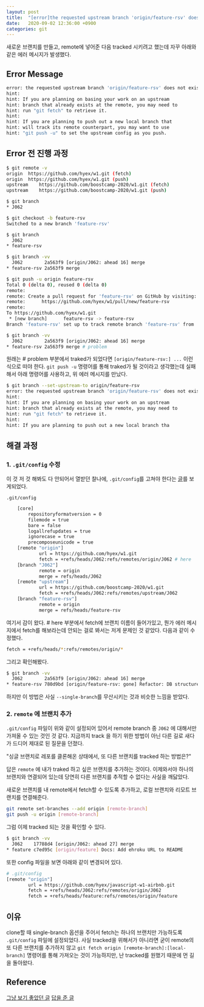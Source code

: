 ```yaml
---
layout: post
title:  "[error]the requested upstream branch 'origin/feature-rsv' does not exist"
date:   2020-09-02 12:36:00 +0900
categories: git
---
```


새로운 브랜치를 만들고, remote에 넣어준 다음 tracked 시키려고 했는데 자꾸 아래와 같은 에러 메시지가 발생했다.

## Error Message
```bash
error: the requested upstream branch 'origin/feature-rsv' does not exist
hint: 
hint: If you are planning on basing your work on an upstream
hint: branch that already exists at the remote, you may need to
hint: run "git fetch" to retrieve it.
hint: 
hint: If you are planning to push out a new local branch that
hint: will track its remote counterpart, you may want to use
hint: "git push -u" to set the upstream config as you push.
```

## Error 전 진행 과정
```bash
$ git remote -v
origin	https://github.com/hyex/w1.git (fetch)
origin	https://github.com/hyex/w1.git (push)
upstream	https://github.com/boostcamp-2020/w1.git (fetch)
upstream	https://github.com/boostcamp-2020/w1.git (push)

$ git branch
* J062

$ git checkout -b feature-rsv
Switched to a new branch 'feature-rsv'

$ git branch
  J062
* feature-rsv

$ git branch -vv
  J062        2a563f9 [origin/J062: ahead 16] merge
* feature-rsv 2a563f9 merge

$ git push -u origin feature-rsv
Total 0 (delta 0), reused 0 (delta 0)
remote: 
remote: Create a pull request for 'feature-rsv' on GitHub by visiting:
remote:      https://github.com/hyex/w1/pull/new/feature-rsv
remote: 
To https://github.com/hyex/w1.git
 * [new branch]      feature-rsv -> feature-rsv
Branch 'feature-rsv' set up to track remote branch 'feature-rsv' from 'origin'.

$ git branch -vv
  J062        2a563f9 [origin/J062: ahead 16] merge
* feature-rsv 2a563f9 merge # problem

```

원래는 # problem 부분에서 traked가 되었다면 `[origin/feature-rsv:] ...` 이런 식으로 떠야 한다.
`git push -u` 명령어를 통해 traked가 될 것이라고 생각했는데 실패해서 아래 명령어를 사용하고, 위 에러 메시지를 만났다.

```bash
$ git branch --set-upstream-to origin/feature-rsv
error: the requested upstream branch 'origin/feature-rsv' does not exist
hint: 
hint: If you are planning on basing your work on an upstream
hint: branch that already exists at the remote, you may need to
hint: run "git fetch" to retrieve it.
hint: 
hint: If you are planning to push out a new local branch tha
```

## 해결 과정
### 1. `.git/config` 수정
이 것 저 것 해봐도 다 안되어서 열받던 찰나에, `.git/config`를 고쳐야 한다는 [글](https://stackoverflow.com/questions/17210624/cant-track-remote-branch-doesnt-recognize-origin-develop)를 보게되었다.

`.git/config`
```bash
	[core]
        repositoryformatversion = 0
        filemode = true
        bare = false
        logallrefupdates = true
        ignorecase = true
        precomposeunicode = true
	[remote "origin"]
	        url = https://github.com/hyex/w1.git
	        fetch = +refs/heads/J062:refs/remotes/origin/J062 # here
	[branch "J062"]
	        remote = origin
	        merge = refs/heads/J062
	[remote "upstream"]
	        url = https://github.com/boostcamp-2020/w1.git
	        fetch = +refs/heads/J062:refs/remotes/upstream/J062
	[branch "feature-rsv"]
	        remote = origin
	        merge = refs/heads/feature-rsv                     
```

여기서 감이 왔다. # here 부분에서 fetch에 브랜치 이름이 들어가있고, 뭔가 에러 메시지에서 fetch를 해보라는데 안되는 걸로 봐서는 저게 문제인 것 같았다. 다음과 같이 수정했다.

```bash
fetch = +refs/heads/*:refs/remotes/origin/*
```

그리고 확인해봤다.

```bash
$ git branch -vv
  J062        2a563f9 [origin/J062: ahead 16] merge
* feature-rsv 780d9bd [origin/feature-rsv: gone] Refactor: DB structure
```

하지만 이 방법은 사실 `--single-branch`를 무산시키는 것과 비슷한 느낌을 받았다.

### 2. `remote` 에 브랜치 추가
`.git/config` 파일이 위와 같이 설정되어 있어서 remote branch 중 `J062` 에 대해서만 가져올 수 있는 것인 것 같다. 지금까지 track 을 하기 위한 방법이 아닌 다른 길로 새다가 드디어 제대로 된 질문을 던졌다.

"싱글 브랜치로 레포를 클론해온 상태에서, 또 다른 브랜치를 tracked 하는 방법은?"

답은 `remote` 에 내가 traked 하고 싶은 브랜치를 추가하는 것이다. 이제와서야 하나의 브랜치와 연결되어 있는데 당연히 다른 브랜치를 추적할 수 없다는 사실을 깨닳았다.

새로운 브랜치를 내 remote에서 fetch할 수 있도록 추가하고,
로컬 브랜치와 리모트 브랜치를 연결해준다.

```bash
git remote set-branches --add origin [remote-branch]
git push -u origin [remote-branch]
```

그럼 이제 tracked 되는 것을 확인할 수 있다.

```bash
$ git branch -vv
  J062    17788d4 [origin/J062: ahead 27] merge
* feature c7ed95c [origin/feature] Docs: Add ehroku URL to README
```

또한 config 파일을 보면 아래와 같이 변경되어 있다.

```bash
# .git/config
[remote "origin"]
        url = https://github.com/hyex/javascript-w1-airbnb.git
        fetch = +refs/heads/J062:refs/remotes/origin/J062
        fetch = +refs/heads/feature:refs/remotes/origin/feature
```

## 이유
clone할 때 single-branch 옵션을 주어서 fetch는 하나의 브랜치만 가능하도록 `.git/config` 파일에 설정되었다. 사실 tracked을 위해서가 아니라면 굳이 remote의 또 다른 브랜치를 추가하지 않고 `git fetch origin [remote-branch]:[local-branch]` 명령어를 통해 가져오는 것이 가능하지만, 난 tracked를 원했기 때문에 먼 길을 돌아왔다.


## Reference

[그냥 보기 좋았던 글](https://devconnected.com/how-to-set-upstream-branch-on-git/#Set_upstream_branch_for_an_existing_remote_branch)
[답을 준 글](https://velog.io/@solar/Single-branch%EB%A1%9C-Clone-%ED%9B%84-%EC%83%88%EB%A1%9C%EC%9A%B4-%EB%B8%8C%EB%9E%9C%EC%B9%98-%EC%B6%94%EA%B0%80)
